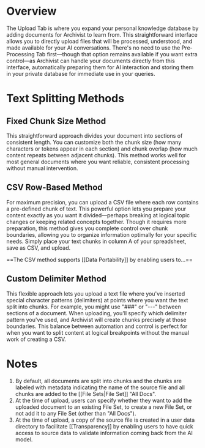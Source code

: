 # Overview

The Upload Tab is where you expand your personal knowledge database by adding documents for Archivist to learn from. This straightforward interface allows you to directly upload files that will be processed, understood, and made available for your AI conversations. There's no need to use the Pre-Processing Tab first—though that option remains available if you want extra control—as Archivist can handle your documents directly from this interface, automatically preparing them for AI interaction and storing them in your private database for immediate use in your queries.

# Text Splitting Methods

## Fixed Chunk Size Method

This straightforward approach divides your document into sections of consistent length. You can customize both the chunk size (how many characters or tokens appear in each section) and chunk overlap (how much content repeats between adjacent chunks). This method works well for most general documents where you want reliable, consistent processing without manual intervention.
## CSV Row-Based Method

For maximum precision, you can upload a CSV file where each row contains a pre-defined chunk of text. This powerful option lets you prepare your content exactly as you want it divided—perhaps breaking at logical topic changes or keeping related concepts together. Though it requires more preparation, this method gives you complete control over chunk boundaries, allowing you to organize information optimally for your specific needs. Simply place your text chunks in column A of your spreadsheet, save as CSV, and upload.

==The CSV method supports [[Data Portability]] by enabling users to...==
## Custom Delimiter Method

This flexible approach lets you upload a text file where you've inserted special character patterns (delimiters) at points where you want the text split into chunks. For example, you might use "###" or "---" between sections of a document. When uploading, you'll specify which delimiter pattern you've used, and Archivist will create chunks precisely at those boundaries. This balance between automation and control is perfect for when you want to split content at logical breakpoints without the manual work of creating a CSV.

# Notes

1. By default, all documents are split into chunks and the chunks are labeled with metadata indicating the name of the source file and all chunks are added to the [[File Sets|File Set]] "All Docs".
2. At the time of upload, users can specify whether they want to add the uploaded document to an existing File Set, to create a new File Set, or not add it to any File Set (other than "All Docs").
3. At the time of upload, a copy of the source file is created in a user data directory to facilitate [[Transparency]] by enabling users to have quick access to source data to validate information coming back from the AI model.
